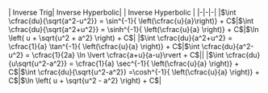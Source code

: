 
| Inverse  Trig| Inverse Hyperbolic| | Inverse Hyperbolic |
|-|-|-|
|$\int \cfrac{du}{\sqrt{a^2-u^2}} = \sin^{-1}{ \left(\cfrac{u}{a}\right)} + C$|$\int \cfrac{du}{\sqrt{a^2+u^2}} = \sinh^{-1}{ \left(\cfrac{u}{a} \right)} + C$|$\ln \left( u + \sqrt{u^2 + a^2} \right) + C$|
|$\int \cfrac{du}{a^2+u^2} = \cfrac{1}{a} \tan^{-1}{ \left(\cfrac{u}{a} \right)} + C$|$\int \cfrac{du}{a^2-u^2} = \cfrac{1}{2a} \ln \lvert \cfrac{a+u}{a-u}\rvert + C$||
|$\int \cfrac{du}{u\sqrt{u^2-a^2}} = \cfrac{1}{a} \sec^{-1}{ \left(\cfrac{u}{a} \right)} + C$|$\int \cfrac{du}{\sqrt{u^2-a^2}} =\cosh^{-1}{ \left(\cfrac{u}{a} \right)} + C$|$\ln \left( u + \sqrt{u^2 - a^2} \right) + C$|



